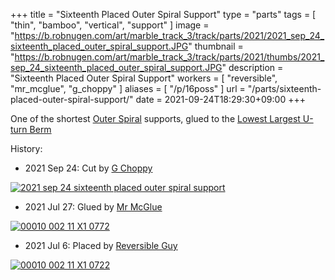 +++
title = "Sixteenth Placed Outer Spiral Support"
type = "parts"
tags = [ "thin", "bamboo", "vertical", "support" ]
image = "https://b.robnugen.com/art/marble_track_3/track/parts/2021/2021_sep_24_sixteenth_placed_outer_spiral_support.JPG"
thumbnail = "https://b.robnugen.com/art/marble_track_3/track/parts/2021/thumbs/2021_sep_24_sixteenth_placed_outer_spiral_support.JPG"
description = "Sixteenth Placed Outer Spiral Support"
workers = [
    "reversible",
    "mr_mcglue",
    "g_choppy"
]
aliases = [
    "/p/16poss"
]
url = "/parts/sixteenth-placed-outer-spiral-support/"
date = 2021-09-24T18:29:30+09:00
+++

One of the shortest [Outer Spiral](/parts/outer_spiral/) supports, glued to the [Lowest Largest U-turn Berm](/parts/lowest-largest-u-turn-berm/)

History:

* 2021 Sep 24: Cut by [G Choppy](/workers/g_choppy/)

[![2021 sep 24 sixteenth placed outer spiral support](//b.robnugen.com/art/marble_track_3/track/parts/2021/thumbs/2021_sep_24_sixteenth_placed_outer_spiral_support.JPG)](//b.robnugen.com/art/marble_track_3/track/parts/2021/2021_sep_24_sixteenth_placed_outer_spiral_support.JPG)

* 2021 Jul 27: Glued by [Mr McGlue](/workers/mr_mcglue/)

[![00010 002 11 X1 0772](//b.robnugen.com/art/marble_track_3/frames/2021/thumbs/00010_002_11_X1_0772.jpg)](//b.robnugen.com/art/marble_track_3/frames/2021/00010_002_11_X1_0772.jpg)

* 2021 Jul 6: Placed by [Reversible Guy](/workers/reversible/)

[![00010 002 11 X1 0722](//b.robnugen.com/art/marble_track_3/frames/2021/thumbs/00010_002_11_X1_0722.jpg)](//b.robnugen.com/art/marble_track_3/frames/2021/00010_002_11_X1_0722.jpg)
